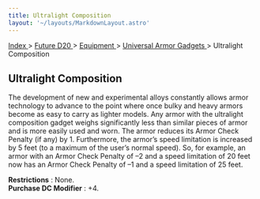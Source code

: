 ```yaml
---
title: Ultralight Composition
layout: '~/layouts/MarkdownLayout.astro'
---
```


[ Index ](/) > [ Future D20 ](/future.d20.srd) > [ Equipment ](/future.d20.srd/equipment) > [ Universal Armor Gadgets ](/future.d20.srd/equipment/gadgets.universal) > Ultralight Composition

##  Ultralight Composition

The development of new and experimental alloys constantly allows armor
technology to advance to the point where once bulky and heavy armors become as
easy to carry as lighter models. Any armor with the ultralight composition
gadget weighs significantly less than similar pieces of armor and is more
easily used and worn. The armor reduces its Armor Check Penalty (if any) by 1.
Furthermore, the armor’s speed limitation is increased by 5 feet (to a maximum
of the user’s normal speed). So, for example, an armor with an Armor Check
Penalty of –2 and a speed limitation of 20 feet now has an Armor Check Penalty
of –1 and a speed limitation of 25 feet.

**Restrictions** : None.  
**Purchase DC Modifier** : +4.

